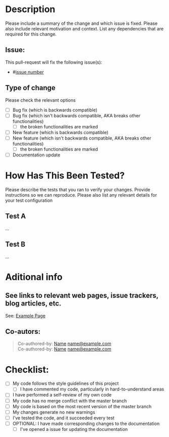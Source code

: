 # Description
Please include a summary of the change and which issue is fixed. Please also include relevant motivation and context. List any dependencies that are required for this change.

## Issue:
This pull-request will fix the following issue(s):
- \#[issue number](link.to.issue)
<!-- a pull-request needs a minimum of 1 Issue, if there is no issue linked to this pull-request create one this way it can be checked -->

## Type of change
Please check the relevant options
<!-- check like this 
- [ ] unchecked box
- [x] checked box -->
- [ ] Bug fix (which is backwards compatible)
- [ ] Bug fix (which isn't backwards compatible, AKA breaks other functionalities)
  - [ ] the broken functionalities are marked
- [ ] New feature (which is backwards compatible)
- [ ] New feature (which isn't backwards compatible, AKA breaks other functionalities)
  - [ ] the broken functionalities are marked
- [ ] Documentation update  

# How Has This Been Tested?
<!-- This can be removed if it's not applicable, e.g. a documentation update -->
Please describe the tests that you ran to verify your changes. Provide instructions so we can reproduce. Please also list any relevant details for your test configuration

## Test A
...  

## Test B
...  


# Aditional info
<!-- This can be removed if it's not applicable -->

## See links to relevant web pages, issue trackers, blog articles, etc.
<!-- This can be removed if it's not applicable -->
See: [Example Page](https://example.com/)

## Co-autors:
<!-- This can be removed if it's not applicable -->
> Co-authored-by: [Name](link.to.github-page) <name@example.com>  
> Co-authored-by: [Name](link.to.github-page) <name@example.com>  

# Checklist:
<!-- check like this 
- [ ] unchecked box
- [x] checked box -->
- [ ] My code follows the style guidelines of this project
  - [ ] I have commented my code, particularly in hard-to-understand areas
- [ ] I have performed a self-review of my own code
- [ ] My code has no merge conflict with the master branch
- [ ] My code is based on the most recent version of the master branch
- [ ] My changes generate no new warnings
- [ ] I've tested the code, and it succeeded every test
- [ ] OPTIONAL: I have made corresponding changes to the documentation
  - [ ] I've opened a issue for updating the documentation
<!-- https://embeddedartistry.com/blog/2017/08/04/a-github-pull-request-template-for-your-projects/ -->